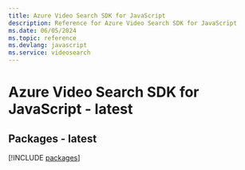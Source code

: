 ```yaml
---
title: Azure Video Search SDK for JavaScript
description: Reference for Azure Video Search SDK for JavaScript
ms.date: 06/05/2024
ms.topic: reference
ms.devlang: javascript
ms.service: videosearch
---
```

# Azure Video Search SDK for JavaScript - latest
## Packages - latest
[!INCLUDE [packages](video-search-index.md)]